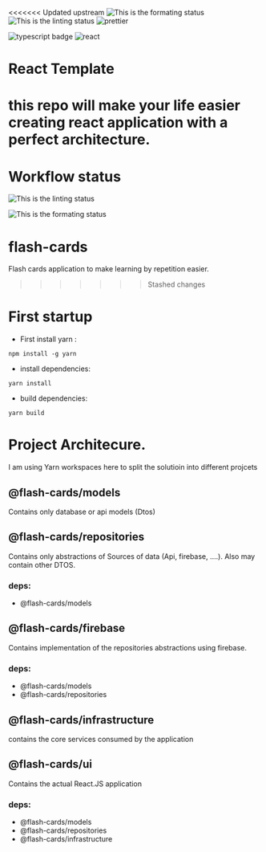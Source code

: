 <<<<<<< Updated upstream
![This is the formating status](https://github.com/ta50/react-template/actions/workflows/Format.yml/badge.svg)
 ![This is the linting status](https://github.com/ta50/react-template/actions/workflows/Lint.yml/badge.svg) ![prettier](https://img.shields.io/badge/code_style-prettier-ff69b4.svg?style=flat-square) 

![typescript badge]( https://img.shields.io/badge/TypeScript-007ACC?style=for-the-badge&logo=typescript&logoColor=white ) ![react](https://img.shields.io/badge/React-20232A?style=for-the-badge&logo=react&logoColor=61DAFB)
# React Template
this repo will make your life easier creating react application with a perfect architecture.
=======
# Workflow status

![This is the linting status](https://github.com/ta50/react-template/actions/workflows/Lint.yml/badge.svg)

![This is the formating status](https://github.com/ta50/react-template/actions/workflows/Format.yml/badge.svg)

# flash-cards

Flash cards application to make learning by repetition easier.
>>>>>>> Stashed changes

# First startup

- First install yarn :

```
npm install -g yarn
```

- install dependencies:

```
yarn install
```

- build dependencies:

```
yarn build
```

# Project Architecure.

I am using Yarn workspaces here to split the solutioin into different projcets

## @flash-cards/models

Contains only database or api models (Dtos)

## @flash-cards/repositories

Contains only abstractions of Sources of data (Api, firebase, ….). Also may contain other DTOS.

### deps:

- @flash-cards/models

## @flash-cards/firebase

Contains implementation of the repositories abstractions using firebase.

### deps:

- @flash-cards/models
- @flash-cards/repositories

## @flash-cards/infrastructure

contains the core services consumed by the application

## @flash-cards/ui

Contains the actual React.JS application

### deps:

- @flash-cards/models
- @flash-cards/repositories
- @flash-cards/infrastructure
